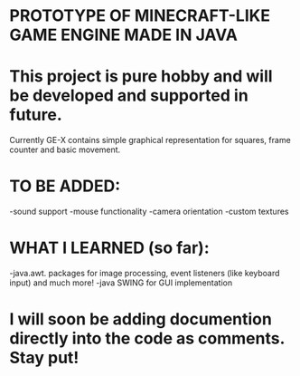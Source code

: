 # PROTOTYPE OF MINECRAFT-LIKE GAME ENGINE MADE IN JAVA 
#
#
#
#
# This project is pure hobby and will be developed and supported in future. 


Currently GE-X contains simple graphical representation for squares, frame counter and basic movement.


# TO BE ADDED:
-sound support
-mouse functionality
-camera orientation
-custom textures

# WHAT I LEARNED (so far):
-java.awt. packages for image processing, event listeners (like keyboard input) and much more!
-java SWING for GUI implementation



# I will soon be adding documention directly into the code as comments. Stay put!
